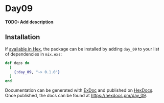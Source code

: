 # Day09

**TODO: Add description**

## Installation

If [available in Hex](https://hex.pm/docs/publish), the package can be installed
by adding `day_09` to your list of dependencies in `mix.exs`:

```elixir
def deps do
  [
    {:day_09, "~> 0.1.0"}
  ]
end
```

Documentation can be generated with [ExDoc](https://github.com/elixir-lang/ex_doc)
and published on [HexDocs](https://hexdocs.pm). Once published, the docs can
be found at <https://hexdocs.pm/day_09>.


